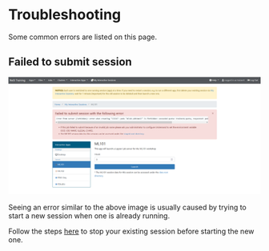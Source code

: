 # Troubleshooting

Some common errors are listed on this page.

## Failed to submit session

![error message](failed-to-submit-session-error.png)

Seeing an error similar to the above image is usually caused by trying to start a new session when one is already running.

Follow the steps [here](notes-for-trainers.md#session-limits) to stop your existing session before starting the new one.
